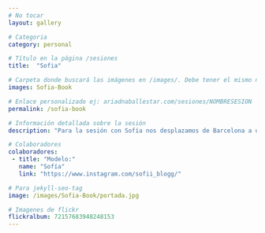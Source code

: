 ```yaml
---
# No tocar
layout: gallery

# Categoria
category: personal

# Título en la página /sesiones
title:  "Sofia"

# Carpeta donde buscará las imágenes en /images/. Debe tener el mismo nombre y sin espacios
images: Sofia-Book

# Enlace personalizado ej: ariadnaballestar.com/sesiones/NOMBRESESION
permalink: /sofia-book

# Información detallada sobre la sesión
description: "Para la sesión con Sofía nos desplazamos de Barcelona a un pequeño interior de Reus. Allí hicimos las fotos, con música de fondo y entre risas. Fue un día muy divertido en el que aprendimos a sacarle el máximo partido a un foco improvisado el día anterior."

# Colaboradores
colaboradores:
 - title: "Modelo:"
   name: "Sofía"
   link: "https://www.instagram.com/sofii_blogg/"

# Para jekyll-seo-tag
image: /images/Sofia-Book/portada.jpg

# Imagenes de flickr
flickralbum: 72157683948248153
---
```

